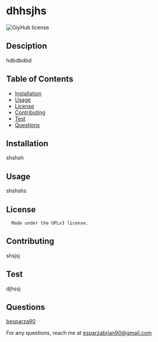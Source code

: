 # dhhsjhs

  ![GiyHub license](https://img.shields.io/badge/license-GPLv3-blue.svg)

  ## Desciption

  hdbdbdbd

  ## Table of Contents

  - [Installation](#installation)
  - [Usage](#usage)
  - [License](#license)
  - [Contributing](#contributing)
  - [Test](#tests)
  - [Questions](#questions)

  ## Installation

  shshsh

  ## Usage

  shshshs

  ## License
      
      Made under the GPLv3 license.

  ## Contributing

  shsjsj

  ## Test

  djhssj


## Questions

  [besparza90](https://github.com/besparza90/)

  For any questions, reach me at esparzabrian90@gmail.com
